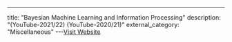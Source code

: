 ---
title: "Bayesian Machine Learning and Information Processing"
description: "(YouTube-2021/22) (YouTube-2020/21)"
external_category: "Miscellaneous"
---[Visit Website](https://biaslab.github.io/teaching/bmlip/)

